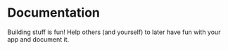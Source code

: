 # Documentation
Building stuff is fun! Help others (and yourself) to later have fun with your app and document it.